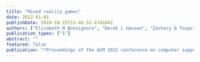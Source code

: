 ```yaml
---
title: "Mixed reality games"
date: 2012-01-01
publishDate: 2019-10-15T15:46:55.674184Z
authors: ["Elizabeth M Bonsignore", "Derek L Hansen", "Zachary O Toups", "Lennart E Nacke", "Anastasia Salter", "Wayne Lutters"]
publication_types: ["1"]
abstract: ""
featured: false
publication: "*Proceedings of the ACM 2012 conference on computer supported cooperative work companion*"
---
```



